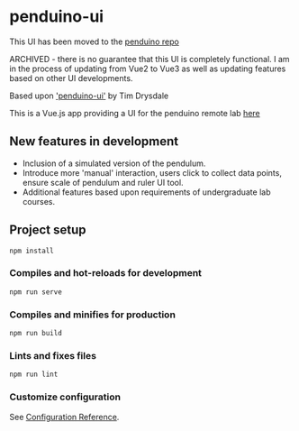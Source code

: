 # penduino-ui

This UI has been moved to the [penduino repo](https://github.com/dpreid/penduino)

ARCHIVED - there is no guarantee that this UI is completely functional. I am in the process of updating from Vue2 to Vue3 as well as updating features based on other UI developments. 

Based upon ['penduino-ui'](https://github.com/timdrysdale/penduino-ui) by Tim Drysdale

This is a Vue.js app providing a UI for the penduino remote lab [here](https://github.com/timdrysdale/penduino)

## New features in development

- Inclusion of a simulated version of the pendulum.
- Introduce more 'manual' interaction, users click to collect data points, ensure scale of pendulum and ruler UI tool.
- Additional features based upon requirements of undergraduate lab courses.


## Project setup
```
npm install
```

### Compiles and hot-reloads for development
```
npm run serve
```

### Compiles and minifies for production
```
npm run build
```

### Lints and fixes files
```
npm run lint
```

### Customize configuration
See [Configuration Reference](https://cli.vuejs.org/config/).
